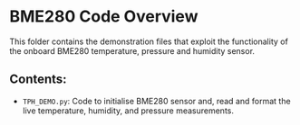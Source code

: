 # BME280 Code Overview

This folder contains the demonstration files that exploit the functionality of the onboard BME280 temperature, pressure and humidity sensor.

## Contents:

- `TPH_DEMO.py`: Code to initialise BME280 sensor and, read and format the live temperature, humidity, and pressure measurements.
